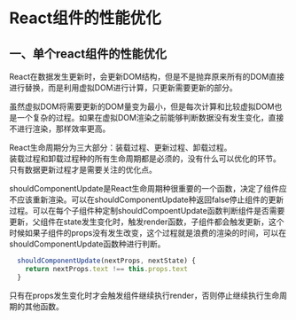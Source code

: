 # React组件的性能优化

## 一、单个react组件的性能优化  

React在数据发生更新时，会更新DOM结构，但是不是抛弃原来所有的DOM直接进行替换，而是利用虚拟DOM进行计算，只更新需要更新的部分。  

虽然虚拟DOM将需要更新的DOM量变为最小，但是每次计算和比较虚拟DOM也是一个复杂的过程。如果在虚拟DOM渲染之前能够判断数据没有发生变化，直接不进行渲染，那样效率更高。

React生命周期分为三大部分：装载过程、更新过程、卸载过程。    
装载过程和卸载过程种的所有生命周期都是必须的，没有什么可以优化的环节。   
只有数据更新过程才是需要关注的优化点。

shouldComponentUpdate是React生命周期种很重要的一个函数，决定了组件应不应该重新渲染。可以在shouldComponentUpdate种返回false停止组件的更新过程。可以在每个子组件种定制shouldCompoentUpdate函数判断组件是否需要更新，父组件在state发生变化时，触发render函数，子组件都会触发更新，这个时候如果子组件的props没有发生改变，这个过程就是浪费的渲染的时间，可以在shouldComponentUpdate函数种进行判断。  


``` jsx
  shouldComponentUpdate(nextProps, nextState) {
    return nextProps.text !== this.props.text
  }
```

只有在props发生变化时才会触发组件继续执行render，否则停止继续执行生命周期的其他函数。